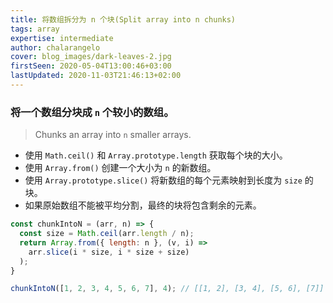 ```yaml
---
title: 将数组拆分为 n 个块(Split array into n chunks)
tags: array
expertise: intermediate
author: chalarangelo
cover: blog_images/dark-leaves-2.jpg
firstSeen: 2020-05-04T13:00:46+03:00
lastUpdated: 2020-11-03T21:46:13+02:00
---
```

### 将一个数组分块成 `n` 个较小的数组。
> Chunks an array into `n` smaller arrays.

- 使用 `Math.ceil()` 和 `Array.prototype.length` 获取每个块的大小。
- 使用 `Array.from()` 创建一个大小为 `n` 的新数组。
- 使用 `Array.prototype.slice()` 将新数组的每个元素映射到长度为 `size` 的块。
- 如果原始数组不能被平均分割，最终的块将包含剩余的元素。

```js
const chunkIntoN = (arr, n) => {
  const size = Math.ceil(arr.length / n);
  return Array.from({ length: n }, (v, i) =>
    arr.slice(i * size, i * size + size)
  );
}
```

```js
chunkIntoN([1, 2, 3, 4, 5, 6, 7], 4); // [[1, 2], [3, 4], [5, 6], [7]]
```
